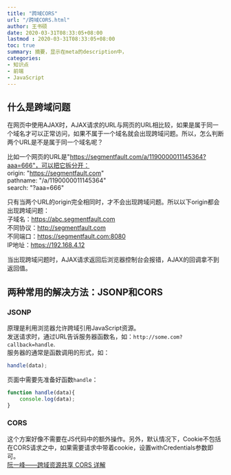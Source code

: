 ```yaml
---
title: "跨域CORS"
url: "/跨域CORS.html"
author: 王书硕
date: 2020-03-31T08:33:05+08:00
lastmod : 2020-03-31T08:33:05+08:00
toc: true
summary: 摘要，显示在meta的description中，
categories:
- 知识点
- 前端
- JavaScript
---
```



## 什么是跨域问题
在网页中使用AJAX时，AJAX请求的URL与网页的URL相比较，如果是属于同一个域名才可以正常访问，如果不属于一个域名就会出现跨域问题。所以，怎么判断两个URL是不是属于同一个域名呢？    
  
比如一个网页的URL是"https://segmentfault.com/a/1190000011145364?aaa=666"，可以把它拆分开：  
origin: "https://segmentfault.com"  
pathname: "/a/1190000011145364"  
search: "?aaa=666"  

只有当两个URL的origin完全相同时，才不会出现跨域问题。所以以下origin都会出现跨域问题：  
子域名：https://abc.segmentfault.com  
不同协议：http://segmentfault.com  
不同端口：https://segmentfault.com:8080  
IP地址：https://192.168.4.12    

当出现跨域问题时，AJAX请求返回后浏览器控制台会报错，AJAX的回调拿不到返回值。

## 两种常用的解决方法：JSONP和CORS
### JSONP
原理是利用浏览器允许跨域引用JavaScript资源。  
发送请求时，通过URL告诉服务器函数名，如：`http://some.com?callback=handle`.  
服务器的通常是函数调用的形式，如：  
```javascript
handle(data);
```
页面中需要先准备好函数`handle`：
```javascript
function handle(data){
	console.log(data);
}
```

### CORS
这个方案好像不需要在JS代码中的额外操作。另外，默认情况下，Cookie不包括在CORS请求之中，如果需要请求中带着cookie，设置withCredentials参数即可。  
[阮一峰——跨域资源共享 CORS 详解](http://www.ruanyifeng.com/blog/2016/04/cors.html)